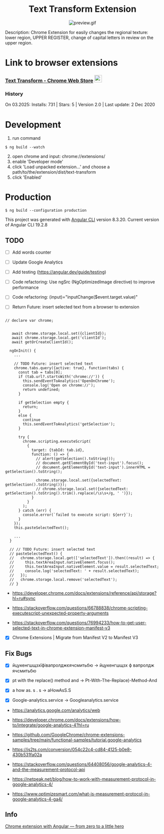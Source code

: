 <div align="center">
  <h1>Text Transform Extension</h1>
  <img src="doc/preview.gif" alt='preview.gif'>
</div>

Description: Chrome Extension for easily changes the regional texture: lower region, UPPER REGISTER, change of capital letters in review on the upper region.

# Link to browser extensions

### [Text Transform - Chrome Web Store](https://chromewebstore.google.com/detail/text-transform/lngoloonfgohfhnpcgkfgnfikeedbhgg) <a href="https://chrome.google.com/webstore/detail/autoviewed/occcjmolphcfebdeichmoflmfgeefjef"><img src="https://raw.githubusercontent.com/alrra/browser-logos/master/src/chrome/chrome_48x48.png" width="24" /></a>

### History

On 03.2025: Installs: 731 | Stars: 5 | Version 2.0 | Last update: 2 Dec 2020


# Development
1. run command

```console
$ ng build --watch
```

2. open chrome and input: chrome://extensions/
3. enable 'Developer mode'
4. click 'Load unpacked extension…' and choose a path/to/the/extension/dist/text-transform
5. click 'Enabled'

# Production

```console
$ ng build --configuration production
```

This project was generated with [Angular CLI](https://github.com/angular/angular-cli) version 8.3.20. Current version of Angular CLI 19.2.8

[//]: # (## Development server)

[//]: # (Run `ng serve` for a dev server. Navigate to `http://localhost:4200/`. The app will automatically reload if you change any of the source files.)

[//]: # ()
[//]: # (## Build)

[//]: # ()
[//]: # (Run `ng build` to build the project. The build artifacts will be stored in the `dist/` directory. Use the `--prod` flag for a production build.)

## TODO

- [ ] Add words counter

- [ ] Update Google Analytics

- [ ] Add testing (https://angular.dev/guide/testing)

- [ ] Code refactoring: Use ngSrc (NgOptimizedImage directive) to improve performance

- [ ] Code refactoring: (input)="inputChange($event.target.value)"

- [ ] Return Future: insert selected text from a browser to extension

```angular

// declare var chrome;


   await chrome.storage.local.set({clientId});
   await chrome.storage.local.get('clientId');
   await getOrCreateClientId();
  
  ngOnInit() {
    ...
  
    // TODO Future: insert selected text
    chrome.tabs.query({active: true}, function(tabs) {
      const tab = tabs[0];
      if (tab.url?.startsWith('chrome://')) {
        this.sendEventToAnalytics('OpenOnChrome');
        console.log('Open on chrome://');
        return undefined;
      }
      
      if getSelection empty {
        return;
      }
      else { 
        continue
        this.sendEventToAnalytics('getSelection');
      }
      
      try {
        chrome.scripting.executeScript(
          {
            target: {tabId: tab.id},
            function: () => {
              // alert(getSelection().toString());
              // document.getElementById('text-input').focus();
              // document.getElementById('text-input').innerHTML = getSelection().toString();

              chrome.storage.local.set({selectedText: getSelection().toString()});
              // chrome.storage.local.set({selectedText: getSelection().toString().trim().replace(/\s\s+/g, ' ')});
            }
          }
        );
      } catch (err) {
        console.error(`failed to execute script: ${err}`);
      }
    });
    this.pasteSelectedText();
    
    ...
  }

  // // TODO Future: insert selected text
  // pasteSelectedText() {
  //   chrome.storage.local.get(['selectedText']).then((result) => {
  //     this.textAreaInput.nativeElement.focus();
  //     this.textAreaInput.nativeElement.value = result.selectedText;
  //     console.log('selectedText: ' + result.selectedText);
  //   });
  //   chrome.storage.local.remove('selectedText');
  // }

```

- https://developer.chrome.com/docs/extensions/reference/api/storage?hl=ru#sync

- https://stackoverflow.com/questions/66788838/chrome-scripting-executescript-unexpected-property-arguments

- https://stackoverflow.com/questions/76994233/how-to-get-user-selected-text-in-chrome-extension-manifest-v3

- [x] Chrome Extensions | Migrate from Manifest V2 to Manifest V3  

## Fix Bugs 

- [x] йцукенгшщзхїфівапролджєячсмитьбю → йцукенгшщзх ф вапролдж ячсмитьбю

- [x] pt with the replace() method and → Pt-With-The-Replace)-Method-And

- [x] a how as. s . s → aHowAsS.S

- [x] Google-analytics.service -> Googleanalytics.service

- https://analytics.google.com/analytics/web
- https://developer.chrome.com/docs/extensions/how-to/integrate/google-analytics-4?hl=ru
- https://github.com/GoogleChrome/chrome-extensions-samples/tree/main/functional-samples/tutorial.google-analytics
- https://js2ts.com/conversion/054c22c4-cd84-4125-b0e8-430b531fa02a
- https://stackoverflow.com/questions/64408056/google-analytics-4-and-the-measurement-protocol-api

- https://netpeak.net/blog/how-to-work-with-measurement-protocol-in-google-analytics-4/
- https://www.optimizesmart.com/what-is-measurement-protocol-in-google-analytics-4-ga4/

## Info
[Chrome extension with Angular — from zero to a little hero](https://medium.com/angular-in-depth/chrome-extension-with-angular-why-and-how-778200b87575)

